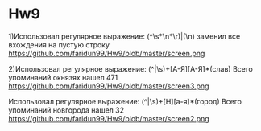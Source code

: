 # Hw9
1)Использовал регулярное выражение: (^\s*\n*\r)|(\n) заменил все вхождения на пустую строку 
https://github.com/faridun99/Hw9/blob/master/screen.png

2)Использовал регулярное выражение: (^|\s)+[А-Я][А-Я]*(слав) Всего упоминаний окнязях нашел 471
https://github.com/faridun99/Hw9/blob/master/screen3.png

Использовал регулярное выражение: (^|\s)+[Н][а-я]*(город) Всего упоминаний новгорода нашел 32
https://github.com/faridun99/Hw9/blob/master/screen2.png

